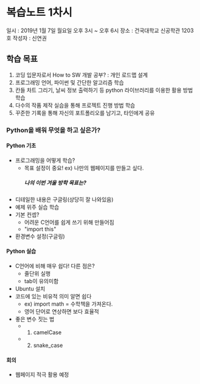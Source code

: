 # 복습노트 1차시

일시 : 2019년 1월 7일 월요일 오후 3시 ~ 오후 6시
장소 : 건국대학교 신공학관 1203호
작성자 : 신연권

## 학습 목표
1. 코딩 입문자로서 How to SW 개발 공부? : 개인 로드맵 설계
2. 프로그래밍 언어, 파이썬 및 간단한 알고리즘 학습
3. 칸들 차트 그리기, 날씨 정보 출력하기 등 python 라이브러리를 이용한 활용 방법 학습
4. 다수의 작품 제작 실습을 통해 프로젝트 진행 방법 학습
5. 꾸준한 기록을 통해 자신의 포트폴리오를 남기고, 타인에게 공유

### Python을 배워 무엇을 하고 싶은가?

#### Python 기초

- 프로그래밍을 어떻게 학습?
  - 목표 설정이 중요! ex) 나만의 웹페이지를 만들고 싶다.
    ##### 나의 이번 겨울 방학 목표는?
- 디테일한 내용은 구글링(상당히 잘 나와있음)
- 예제 위주 실습 학습
- 기본 컨셉?
  - 어려운 C언어를 쉽게 쓰기 위해 만들어짐
  - "import this"
- 환경변수 설정(구글링)

#### Python 실습

- C언어에 비해 매우 쉽다! 다른 점은?
  - 줄단위 실행
  - tab이 유의미함
- Ubuntu 설치
- 코드에 있는 비유적 의미 알면 쉽다
  - ex) import math = 수학책을 가져온다.
  - 영어 단어로 연상하면 보다 효율적
- 좋은 변수 짓는 법
  - 1. camelCase
  - 2. snake_case

#### 회의

- 웹페이지 적극 활용 예정